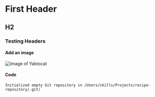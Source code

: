# First Header
## H2

### Testing Headers

#### Add an image
![Image of Yaktocat](https://octodex.github.com/images/yaktocat.png)


#### Code
```$ git init
Initialized empty Git repository in /Users/skills/Projects/recipe-repository/.git/
```
